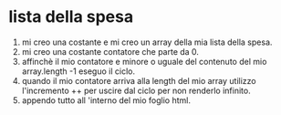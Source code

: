 # lista della spesa 

1. mi creo una costante  e mi creo un array della mia lista della spesa.
2. mi creo una costante contatore che parte da 0.
3. affinchè il mio contatore e minore o uguale  del contenuto del mio array.length -1 eseguo il ciclo.
4. quando il mio contatore arriva alla length del mio array utilizzo l'incremento ++ per uscire dal ciclo per non renderlo infinito.
5. appendo  tutto all 'interno del mio foglio html.